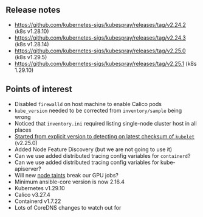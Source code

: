 ## Release notes

- https://github.com/kubernetes-sigs/kubespray/releases/tag/v2.24.2 (k8s v1.28.10)
- https://github.com/kubernetes-sigs/kubespray/releases/tag/v2.24.3 (k8s v1.28.14)
- https://github.com/kubernetes-sigs/kubespray/releases/tag/v2.25.0 (k8s v1.29.5)
- https://github.com/kubernetes-sigs/kubespray/releases/tag/v2.25.1 (k8s 1.29.10)
## Points of interest

- Disabled `firewalld` on host machine to enable Calico pods
- `kube_version` needed to be corrected from `inventory/sample` being wrong
- Noticed that `inventory.ini` required listing single-node cluster host in all places
- [Started from explicit version to detecting on latest checksum of `kubelet`](https://github.com/kubernetes-sigs/kubespray/pull/10849/commits/14778de8f85db9d10c25430b54e1cf9a41fd161c#diff-9e503894328da9dafa5c45cfad7d75c667dfd3079826872ec7fa2fee5aabf73cR34) (v2.25.0)
- Added Node Feature Discovery (but we are not going to use it)
- Can we use added distributed tracing config variables for `containerd`?
- Can we use added distributed tracing config variables for kube-apiserver?
- Will new [node taints](https://github.com/kubernetes-sigs/kubespray/pull/10705/files) break our GPU jobs?
- Minimum ansible-core version is now 2.16.4
- Kubernetes v1.29.10
- Calico v3.27.4
- Containerd v1.7.22
-  Lots of CoreDNS changes to watch out for